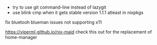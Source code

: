 - try to use git command-line instead of lazygit
- use blink cmp when it gets stable version 1.1.1 atleast in nixpkgs

fix bluetooh blueman issues not supporting x11

https://viperml.github.io/nix-maid check this out for the replacement of home-manager

